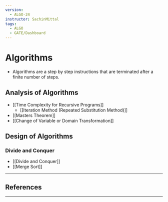 ```yaml
---
version:
  - ALGO-24
instructor: SachinMittal
tags:
  - ALGO
  - GATE/Dashboard
---
```

# Algorithms
- Algorithms are a step by step instructions that are terminated after a finite number of steps.

## Analysis of Algorithms
- [[Time Complexity for Recursive Programs]]
	- [[Iteration Method (Repeated Substitution Method)]]
- [[Masters Theorem]]
- [[Change of Variable or Domain Transformation]]

## Design of Algorithms

### Divide and Conquer
- [[Divide and Conquer]]
- [[Merge Sort]]


---

## References


---
